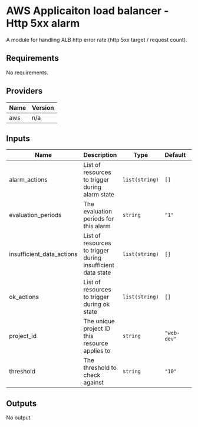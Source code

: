 # AWS Applicaiton load balancer - Http 5xx alarm

A module for handling ALB http error rate (http 5xx target / request count).

## Requirements

No requirements.

## Providers

| Name | Version |
|------|---------|
| aws | n/a |

## Inputs

| Name | Description | Type | Default | Required |
|------|-------------|------|---------|:--------:|
| alarm\_actions | List of resources to trigger during alarm state | `list(string)` | `[]` | no |
| evaluation\_periods | The evaluation periods for this alarm | `string` | `"1"` | no |
| insufficient\_data\_actions | List of resources to trigger during insufficient data state | `list(string)` | `[]` | no |
| ok\_actions | List of resources to trigger during ok state | `list(string)` | `[]` | no |
| project\_id | The unique project ID this resource applies to | `string` | `"web-dev"` | no |
| threshold | The threshold to check against | `string` | `"10"` | no |

## Outputs

No output.
